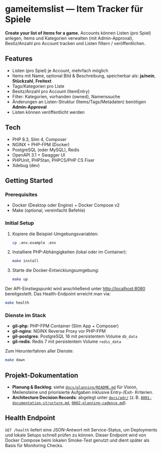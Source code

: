 # gameitemslist — Item Tracker für Spiele

**Create your list of items for a game.**
Accounts können Listen (pro Spiel) anlegen, Items und Kategorien verwalten (mit Admin-Approval), Besitz/Anzahl pro Account tracken und Listen filtern / veröffentlichen.

## Features
- Listen (pro Spiel) je Account, mehrfach möglich
- Items mit Name, optional Bild & Beschreibung, speicherbar als: **ja/nein**, **Stückzahl**, **Freitext**
- Tags/Kategorien pro Liste
- Besitz/Anzahl pro Account (ItemEntry)
- Filter: Kategorien, vorhanden (owned), Namenssuche
- Änderungen an Listen-Struktur (Items/Tags/Metadaten) benötigen **Admin-Approval**
- Listen können veröffentlicht werden

## Tech
- PHP 8.3, Slim 4, Composer
- NGINX + PHP-FPM (Docker)
- PostgreSQL (oder MySQL), Redis
- OpenAPI 3.1 + Swagger UI
- PHPUnit, PHPStan, PHPCS/PHP CS Fixer
- Xdebug (dev)

## Getting Started

### Prerequisites
- Docker (Desktop oder Engine) + Docker Compose v2
- Make (optional, vereinfacht Befehle)

### Initial Setup
1. Kopiere die Beispiel-Umgebungsvariablen:
   ```bash
   cp .env.example .env
   ```
2. Installiere PHP-Abhängigkeiten (lokal oder im Container):
   ```bash
   make install
   ```
3. Starte die Docker-Entwicklungsumgebung:
   ```bash
   make up
   ```

Der API-Einstiegspunkt wird anschließend unter [http://localhost:8080](http://localhost:8080) bereitgestellt. Das Health-Endpoint erreicht man via:
```bash
make health
```

### Dienste im Stack
- **gil-php**: PHP-FPM Container (Slim App + Composer)
- **gil-nginx**: NGINX Reverse Proxy vor PHP-FPM
- **gil-postgres**: PostgreSQL 16 mit persistentem Volume `db_data`
- **gil-redis**: Redis 7 mit persistentem Volume `redis_data`

Zum Herunterfahren aller Dienste:
```bash
make down
```

## Projekt-Dokumentation
- **Planung & Backlog**: siehe [`docs/planning/README.md`](docs/planning/README.md)
  für Vision, Meilensteine und priorisierte Aufgaben inklusive Entry-/Exit-
  Kriterien.
- **Architecture Decision Records**: abgelegt unter [`docs/adr/`](docs/adr)
  (z. B. [`0001-documentation-structure.md`](docs/adr/0001-documentation-structure.md),
  [`0002-planning-cadence.md`](docs/adr/0002-planning-cadence.md)).

## Health Endpoint
`GET /health` liefert eine JSON-Antwort mit Service-Status, um Deployments und lokale Setups schnell prüfen zu können. Dieser Endpoint wird von Docker Compose beim lokalen Smoke-Test genutzt und dient später als Basis für Monitoring Checks.
